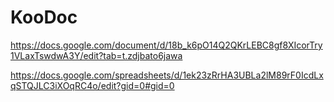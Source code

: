 # KooDoc
https://docs.google.com/document/d/18b_k6pO14Q2QKrLEBC8gf8XIcorTry1VLaxTswdwA3Y/edit?tab=t.zdjbato6jawa

https://docs.google.com/spreadsheets/d/1ek23zRrHA3UBLa2lM89rF0IcdLxqSTQJLC3iXOqRC4o/edit?gid=0#gid=0
